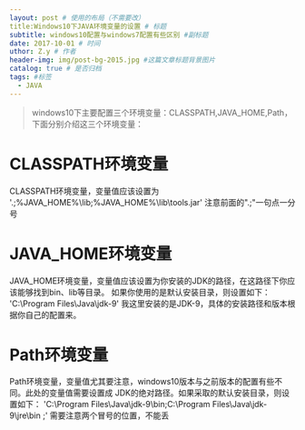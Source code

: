 ```yaml
--- 
layout: post # 使用的布局（不需要改） 
title:Windows10下JAVA环境变量的设置 # 标题
subtitle: windows10配置与windows7配置有些区别 #副标题 
date: 2017-10-01 # 时间 
uthor: Z.y # 作者
header-img: img/post-bg-2015.jpg #这篇文章标题背景图片
catalog: true # 是否归档
tags: #标签 
  - JAVA
---
```




>windows10下主要配置三个环境变量：CLASSPATH,JAVA_HOME,Path，下面分别介绍这三个环境变量：

# CLASSPATH环境变量
CLASSPATH环境变量，变量值应该设置为
'.;%JAVA_HOME%\lib;%JAVA_HOME%\lib\tools.jar'
注意前面的".;"一句点一分号

# JAVA_HOME环境变量
JAVA_HOME环境变量，变量值应该设置为你安装的JDK的路径，在这路径下你应该能够找到bin、lib等目录。
如果你使用的是默认安装目录，则设置如下：
'C:\Program Files\Java\jdk-9'
我这里安装的是JDK-9，具体的安装路径和版本根据你自己的配置来。

# Path环境变量
Path环境变量，变量值尤其要注意，windows10版本与之前版本的配置有些不同。此处的变量值需要设置成
JDK的绝对路径。如果采取的默认安装目录，则设置如下：
'C:\Program Files\Java\jdk-9\bin;C:\Program Files\Java\jdk-9\jre\bin ;'
需要注意两个冒号的位置，不能丢
